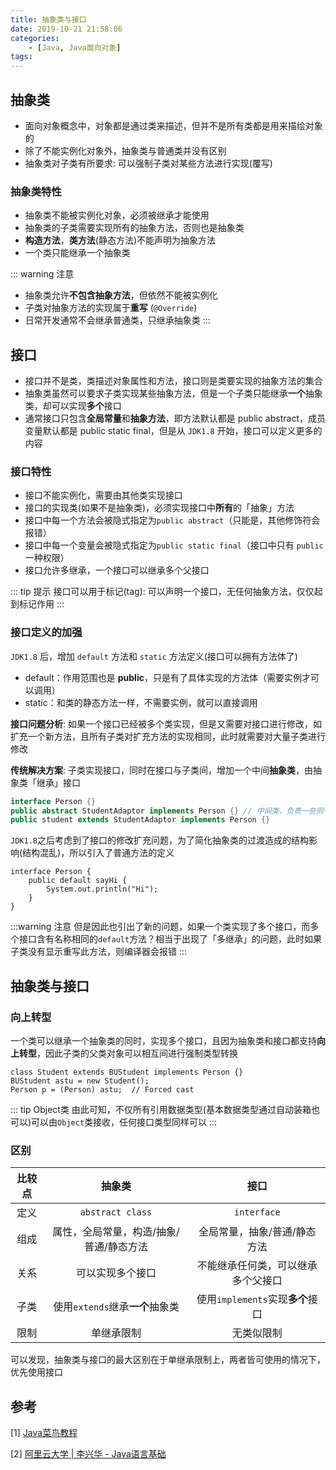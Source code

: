 ```yaml
---
title: 抽象类与接口
date: 2019-10-21 21:58:06
categories: 
    - [Java, Java面向对象]
tags:
---
```

## 抽象类
- 面向对象概念中，对象都是通过类来描述，但并不是所有类都是用来描绘对象的
- 除了不能实例化对象外，抽象类与普通类并没有区别
- 抽象类对子类有所要求: 可以强制子类对某些方法进行实现(覆写)

### 抽象类特性
- 抽象类不能被实例化对象，必须被继承才能使用
- 抽象类的子类需要实现所有的抽象方法，否则也是抽象类
- **构造方法**，**类方法**(静态方法)不能声明为抽象方法
- 一个类只能继承一个抽象类

::: warning 注意
- 抽象类允许**不包含抽象方法**，但依然不能被实例化
- 子类对抽象方法的实现属于**重写** (`@Override`)
- 日常开发通常不会继承普通类，只继承抽象类
:::

## 接口
- 接口并不是类，类描述对象属性和方法，接口则是类要实现的抽象方法的集合
- 抽象类虽然可以要求子类实现某些抽象方法，但是一个子类只能继承**一个**抽象类，却可以实现**多个**接口
- 通常接口只包含**全局常量**和**抽象方法**，即方法默认都是 public abstract，成员变量默认都是 public static final，但是从 `JDK1.8` 开始，接口可以定义更多的内容

### 接口特性
- 接口不能实例化，需要由其他类实现接口
- 接口的实现类(如果不是抽象类)，必须实现接口中**所有**的「抽象」方法
- 接口中每一个方法会被隐式指定为`public abstract`（只能是，其他修饰符会报错）
- 接口中每一个变量会被隐式指定为`public static final`（接口中只有 `public` 一种权限）
- 接口允许多继承，一个接口可以继承多个父接口

::: tip 提示
接口可以用于标记(tag): 可以声明一个接口，无任何抽象方法，仅仅起到标记作用
:::

### 接口定义的加强
`JDK1.8` 后，增加 `default` 方法和 `static` 方法定义(接口可以拥有方法体了)

- default：作用范围也是 **public**，只是有了具体实现的方法体（需要实例才可以调用）
- static：和类的静态方法一样，不需要实例，就可以直接调用


**接口问题分析**: 如果一个接口已经被多个类实现，但是又需要对接口进行修改，如扩充一个新方法，且所有子类对扩充方法的实现相同，此时就需要对大量子类进行修改

**传统解决方案**: 子类实现接口，同时在接口与子类间，增加一个中间**抽象类**，由抽象类「继承」接口
```java
interface Person {}
public abstract StudentAdaptor implements Person {} // 中间类，负责一些同一的修改，实现
public student extends StudentAdaptor implements Person {}
```

`JDK1.8`之后考虑到了接口的修改扩充问题，为了简化抽象类的过渡造成的结构影响(结构混乱)，所以引入了普通方法的定义
```java{2}
interface Person {
    public default sayHi {
        System.out.println("Hi");
    }
}
```

:::warning 注意
但是因此也引出了新的问题，如果一个类实现了多个接口，而多个接口含有名称相同的`default`方法？相当于出现了「多继承」的问题，此时如果子类没有显示重写此方法，则编译器会报错
:::

## 抽象类与接口
### 向上转型
一个类可以继承一个抽象类的同时，实现多个接口，且因为抽象类和接口都支持**向上转型**，因此子类的父类对象可以相互间进行强制类型转换
```java{3}
class Student extends BUStudent implements Person {}
BUStudent astu = new Student();
Person p = (Person) astu;  // Forced cast
```

::: tip Object类
由此可知，不仅所有引用数据类型(基本数据类型通过自动装箱也可以)可以由`Object`类接收，任何接口类型同样可以
:::

### 区别
|  比较点  |     抽象类      |     接口      |  
| :----: | :-----------: | :-----------: |
| 定义 |  `abstract class` | `interface` |
| 组成 | 属性，全局常量，构造/抽象/普通/静态方法 | 全局常量，抽象/普通/静态方法 |
| 关系 | 可以实现多个接口 | 不能继承任何类，可以继承多个父接口 |
| 子类 | 使用`extends`继承**一个**抽象类| 使用`implements`实现**多个**接口 |
| 限制 | 单继承限制 | 无类似限制 |

可以发现，抽象类与接口的最大区别在于单继承限制上，两者皆可使用的情况下，优先使用接口

## 参考
[1] [Java菜鸟教程](https://www.runoob.com/java/java-abstraction.html) 

[2] [阿里云大学 | 李兴华 - Java语言基础](https://edu.aliyun.com/roadmap/java?spm=5176.13345299.1392477.3.63ddf153q7QkVf)



